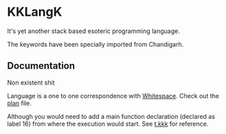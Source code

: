 # KKLangK

It's yet another stack based esoteric programming language.

The keywords have been specially imported from Chandigarh.

## Documentation

Non existent shit

Language is a one to one correspondence with [Whitespace](https://web.archive.org/web/20150618184706/http://compsoc.dur.ac.uk/whitespace/tutorial.php). Check out the [plan](plan) file.

Although you would need to add a main function declaration (declared as label 16) from where the execution would start. See [t.kkk](t.kkk) for reference.

